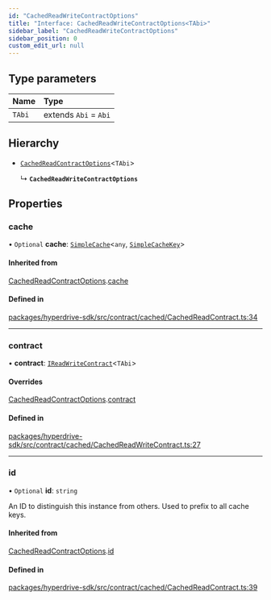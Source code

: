 ```yaml
---
id: "CachedReadWriteContractOptions"
title: "Interface: CachedReadWriteContractOptions<TAbi>"
sidebar_label: "CachedReadWriteContractOptions"
sidebar_position: 0
custom_edit_url: null
---
```


## Type parameters

| Name | Type |
| :------ | :------ |
| `TAbi` | extends `Abi` = `Abi` |

## Hierarchy

- [`CachedReadContractOptions`](CachedReadContractOptions.md)<`TAbi`\>

  ↳ **`CachedReadWriteContractOptions`**

## Properties

### cache

• `Optional` **cache**: [`SimpleCache`](SimpleCache.md)<`any`, [`SimpleCacheKey`](../#simplecachekey)\>

#### Inherited from

[CachedReadContractOptions](CachedReadContractOptions.md).[cache](CachedReadContractOptions.md#cache)

#### Defined in

[packages/hyperdrive-sdk/src/contract/cached/CachedReadContract.ts:34](https://github.com/delvtech/hyperdrive-monorepo/blob/e9b3f15/packages/hyperdrive-sdk/src/contract/cached/CachedReadContract.ts#L34)

___

### contract

• **contract**: [`IReadWriteContract`](IReadWriteContract.md)<`TAbi`\>

#### Overrides

[CachedReadContractOptions](CachedReadContractOptions.md).[contract](CachedReadContractOptions.md#contract)

#### Defined in

[packages/hyperdrive-sdk/src/contract/cached/CachedReadWriteContract.ts:27](https://github.com/delvtech/hyperdrive-monorepo/blob/e9b3f15/packages/hyperdrive-sdk/src/contract/cached/CachedReadWriteContract.ts#L27)

___

### id

• `Optional` **id**: `string`

An ID to distinguish this instance from others. Used to prefix to all cache
keys.

#### Inherited from

[CachedReadContractOptions](CachedReadContractOptions.md).[id](CachedReadContractOptions.md#id)

#### Defined in

[packages/hyperdrive-sdk/src/contract/cached/CachedReadContract.ts:39](https://github.com/delvtech/hyperdrive-monorepo/blob/e9b3f15/packages/hyperdrive-sdk/src/contract/cached/CachedReadContract.ts#L39)
